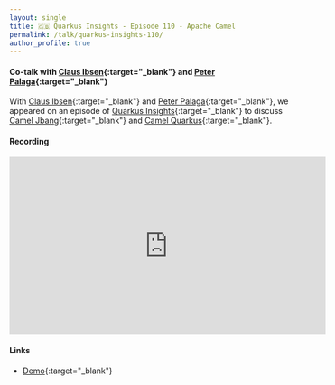 ```yaml
---
layout: single
title: 🇬🇧 Quarkus Insights - Episode 110 - Apache Camel
permalink: /talk/quarkus-insights-110/
author_profile: true
---
```


#### Co-talk with [Claus Ibsen](https://twitter.com/davsclaus){:target="_blank"} and [Peter Palaga](https://twitter.com/ppalaga){:target="_blank"}

With [Claus Ibsen](https://twitter.com/davsclaus){:target="_blank"} and [Peter Palaga](https://twitter.com/ppalaga){:target="_blank"}, we  appeared on an episode of [Quarkus Insights](https://quarkus.io/insights/){:target="_blank"} to discuss [Camel Jbang](https://camel.apache.org/manual/camel-jbang.html){:target="_blank"} and [Camel Quarkus](https://camel.apache.org/camel-quarkus/){:target="_blank"}.

#### Recording
<iframe src="https://www.youtube.com/embed/stBjGMu73B0" width="560" height="315" frameborder="0"> </iframe>

#### Links
- [Demo](https://github.com/zbendhiba/telegram-kafka/tree/221128-quarkus-insights){:target="_blank"}

